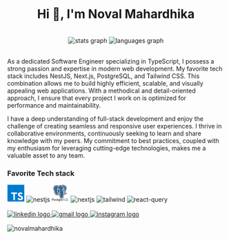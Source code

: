<h1 align="center">Hi 👋, I'm Noval Mahardhika</h1>

<br>
<div align="center">
  <!-- <img src="https://github-readme-stats.vercel.app/api?username=novalmahardhika&show_icons=true&include_all_commits=true&count_private=true&disable_animations=false&theme=dracula&locale=en&hide_border=false" height="150" alt="stats graph"  /> -->  
  <img src="https://github-readme-stats.vercel.app/api?username=novalmahardhika&show_icons=true&locale=en&theme=dracula" height="150" alt="stats graph"  />
  <img src="https://github-readme-stats.vercel.app/api/top-langs?username=novalmahardhika&locale=en&hide_title=false&layout=compact&card_width=320&langs_count=5&theme=dracula&hide_border=false" height="150" alt="languages graph"  />
</div>
<br>

<div>
  <p>
    As a dedicated Software Engineer specializing in TypeScript, I possess a strong passion and expertise in modern web development. My favorite tech stack includes NestJS, Next.js, PostgreSQL, and Tailwind CSS. This combination allows me to build highly efficient, scalable, and visually appealing web applications. With a methodical and detail-oriented approach, I ensure that every project I work on is optimized for performance and maintainability.
  </p>

  <p>
    I have a deep understanding of full-stack development and enjoy the challenge of creating seamless and responsive user experiences. I thrive in collaborative environments, continuously seeking to learn and share knowledge with my peers. My commitment to best practices, coupled with my enthusiasm for leveraging cutting-edge technologies, makes me a valuable asset to any team.
  </p>
</div>

<h3 align="left">Favorite Tech stack</h3>
<div>
  <img src="https://raw.githubusercontent.com/devicons/devicon/master/icons/typescript/typescript-original.svg" alt="typescript" width="40" height="40"/>
 <img src="https://nestjs.com/logo-small-gradient.d792062c.svg" alt="nestjs" width="40" height="40"/>  
 <img src="https://raw.githubusercontent.com/devicons/devicon/master/icons/postgresql/postgresql-original-wordmark.svg" alt="postgresql" width="40" height="40"/>
 <img src="https://cdn.worldvectorlogo.com/logos/nextjs-2.svg" alt="nextjs" width="40" height="40"/> 
 <img src="https://www.vectorlogo.zone/logos/tailwindcss/tailwindcss-icon.svg" alt="tailwind" width="40" height="40"/> 
 <img src="https://svgmix.com/uploads/552937-react-query-icon.svg" alt="react-query" width="40" height="40"> 
</div>

<br>

<div align="left">
  <a href='https://www.linkedin.com/in/novalmahardhika/'>
    <img src="https://img.shields.io/static/v1?message=LinkedIn&logo=linkedin&label=&color=0077B5&logoColor=white&labelColor=&style=for-the-badge" height="35" alt="linkedin logo">
  </a>
  <a href='mailto:novalmahardhika@gmail.com'>
    <img src="https://img.shields.io/static/v1?message=Gmail&logo=gmail&label=&color=D14836&logoColor=white&labelColor=&style=for-the-badge" height="35" alt="gmail logo"  />
  </a>
  <a href='https://www.instagram.com/_novalmahardhika'>
    <img src="https://img.shields.io/static/v1?message=Instagram&logo=instagram&label=&color=E4405F&logoColor=white&labelColor=&style=for-the-badge" height="35" alt="instagram logo"  />
  </a>
</div>

<!-- <h3 align="center">A passionate frontend developer from India</h3>

<p align="left"> <img src="https://komarev.com/ghpvc/?username=novalmahardhika&label=Profile%20views&color=0e75b6&style=flat" alt="novalmahardhika" /> </p>

<p align="left"> <a href="https://github.com/ryo-ma/github-profile-trophy"><img src="https://github-profile-trophy.vercel.app/?username=novalmahardhika" alt="novalmahardhika" /></a> </p>

<h3 align="left">Connect with me:</h3>
<p align="left">
</p> -->

<p><img align="center" src="https://github-readme-stats.vercel.app/api?username=novalmahardhika&show_icons=true&locale=en" alt="novalmahardhika" /></p>
